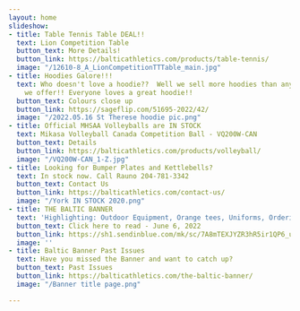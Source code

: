 ```yaml
---
layout: home
slideshow:
- title: Table Tennis Table DEAL!!
  text: Lion Competition Table
  button_text: More Details!
  button_link: https://balticathletics.com/products/table-tennis/
  image: "/12610-8_A_LionCompetitionTTTable_main.jpg"
- title: Hoodies Galore!!!
  text: Who doesn't love a hoodie??  Well we sell more hoodies than any other garment
    we offer!! Everyone loves a great hoodie!!
  button_text: Colours close up
  button_link: https://sageflip.com/51695-2022/42/
  image: "/2022.05.16 St Therese hoodie pic.png"
- title: Official MHSAA Volleyballs are IN STOCK
  text: Mikasa Volleyball Canada Competition Ball - VQ200W-CAN
  button_text: Details
  button_link: https://balticathletics.com/products/volleyball/
  image: "/VQ200W-CAN_1-Z.jpg"
- title: Looking for Bumper Plates and Kettlebells?
  text: In stock now. Call Rauno 204-781-3342
  button_text: Contact Us
  button_link: https://balticathletics.com/contact-us/
  image: "/York IN STOCK 2020.png"
- title: THE BALTIC BANNER
  text: 'Highlighting: Outdoor Equipment, Orange tees, Uniforms, Ordering for Fall'
  button_text: Click here to read - June 6, 2022
  button_link: https://sh1.sendinblue.com/mk/sc/7A8mTEXJYZR3hR5ir1QP6_uwLvzGxRNzhJ_IGwYxU5QtHZkSbAA_0T1qKNtA0akesBYq8XenoaFYZhQoshACDXlGH4SD8w
  image: ''
- title: Baltic Banner Past Issues
  text: Have you missed the Banner and want to catch up?
  button_text: Past Issues
  button_link: https://balticathletics.com/the-baltic-banner/
  image: "/Banner title page.png"

---
```

